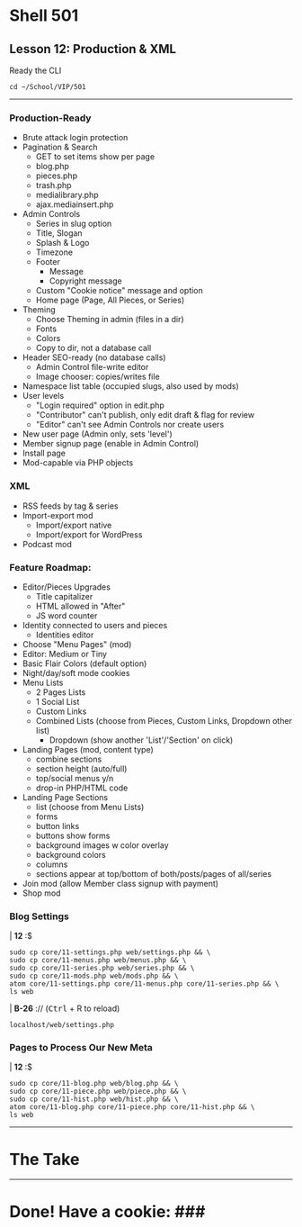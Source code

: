 # Shell 501
## Lesson 12: Production & XML

Ready the CLI

```console
cd ~/School/VIP/501
```

___
### Production-Ready
- Brute attack login protection
- Pagination & Search
  - GET to set items show per page
  - blog.php
  - pieces.php
  - trash.php
  - medialibrary.php
  - ajax.mediainsert.php
- Admin Controls
  - Series in slug option
  - Title, Slogan
  - Splash & Logo
  - Timezone
  - Footer
    - Message
    - Copyright message
  - Custom "Cookie notice" message and option
  - Home page (Page, All Pieces, or Series)
- Theming
  - Choose Theming in admin (files in a dir)
  - Fonts
  - Colors
  - Copy to dir, not a database call
- Header SEO-ready (no database calls)
  - Admin Control file-write editor
  - Image chooser: copies/writes file
- Namespace list table (occupied slugs, also used by mods)
- User levels
  - "Login required" option in edit.php
  - "Contributor" can't publish, only edit draft & flag for review
  - "Editor" can't see Admin Controls nor create users
- New user page (Admin only, sets 'level')
- Member signup page (enable in Admin Control)  
- Install page
- Mod-capable via PHP objects

### XML
- RSS feeds by tag & series
- Import-export mod
  - Import/export native
  - Import/export for WordPress
- Podcast mod

### Feature Roadmap:
- Editor/Pieces Upgrades
  - Title capitalizer
  - HTML allowed in "After"
  - JS word counter
- Identity connected to users and pieces
  - Identities editor
- Choose "Menu Pages" (mod)
- Editor: Medium or Tiny
- Basic Flair Colors (default option)
- Night/day/soft mode cookies
- Menu Lists
  - 2 Pages Lists
  - 1 Social List
  - Custom Links
  - Combined Lists (choose from Pieces, Custom Links, Dropdown other list)
    - Dropdown (show another 'List'/'Section' on click)
- Landing Pages (mod, content type)
  - combine sections
  - section height (auto/full)
  - top/social menus y/n
  - drop-in PHP/HTML code
- Landing Page Sections
  - list (choose from Menu Lists)
  - forms
  - button links
  - buttons show forms
  - background images w color overlay
  - background colors
  - columns
  - sections appear at top/bottom of both/posts/pages of all/series
- Join mod (allow Member class signup with payment)
- Shop mod


### Blog Settings

| **12** :$
```
sudo cp core/11-settings.php web/settings.php && \
sudo cp core/11-menus.php web/menus.php && \
sudo cp core/11-series.php web/series.php && \
sudo cp core/11-mods.php web/mods.php && \
atom core/11-settings.php core/11-menus.php core/11-series.php && \
ls web
```


| **B-26** :// (<kbd>Ctrl</kbd> + R to reload)

```console
localhost/web/settings.php
```


### Pages to Process Our New Meta

| **12** :$
```
sudo cp core/11-blog.php web/blog.php && \
sudo cp core/11-piece.php web/piece.php && \
sudo cp core/11-hist.php web/hist.php && \
atom core/11-blog.php core/11-piece.php core/11-hist.php && \
ls web
```


___

# The Take


___

# Done! Have a cookie: ### #
